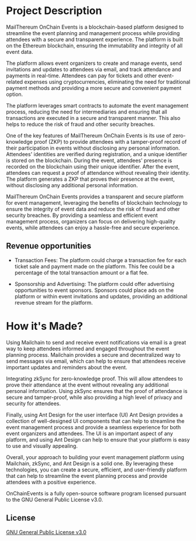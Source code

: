 # Project Description

MailThereum OnChain Events is a blockchain-based platform designed to streamline the event planning and management process while providing attendees with a secure and transparent experience. The platform is built on the Ethereum blockchain, ensuring the immutability and integrity of all event data.

The platform allows event organizers to create and manage events, send invitations and updates to attendees via email, and track attendance and payments in real-time. Attendees can pay for tickets and other event-related expenses using cryptocurrencies, eliminating the need for traditional payment methods and providing a more secure and convenient payment option.

The platform leverages smart contracts to automate the event management process, reducing the need for intermediaries and ensuring that all transactions are executed in a secure and transparent manner. This also helps to reduce the risk of fraud and other security breaches.

One of the key features of MailThereum OnChain Events is its use of zero-knowledge proof (ZKP) to provide attendees with a tamper-proof record of their participation in events without disclosing any personal information. Attendees' identities are verified during registration, and a unique identifier is stored on the blockchain. During the event, attendees' presence is recorded on the blockchain using their unique identifier. After the event, attendees can request a proof of attendance without revealing their identity. The platform generates a ZKP that proves their presence at the event, without disclosing any additional personal information.

MailThereum OnChain Events provides a transparent and secure platform for event management, leveraging the benefits of blockchain technology to ensure the integrity of event data and reduce the risk of fraud and other security breaches. By providing a seamless and efficient event management process, organizers can focus on delivering high-quality events, while attendees can enjoy a hassle-free and secure experience.

## Revenue opportunities
- Transaction Fees: The platform could charge a transaction fee for each ticket sale and payment made on the platform. This fee could be a percentage of the total transaction amount or a flat fee.

- Sponsorship and Advertising: The platform could offer advertising opportunities to event sponsors. Sponsors could place ads on the platform or within event invitations and updates, providing an additional revenue stream for the platform.

# How it's Made?

Using Mailchain to send and receive event notifications via email is a great way to keep attendees informed and engaged throughout the event planning process. Mailchain provides a secure and decentralized way to send messages via email, which can help to ensure that attendees receive important updates and reminders about the event.

Integrating zkSync for zero-knowledge proof. This will allow attendees to prove their attendance at the event without revealing any additional personal information. Using zkSync ensures that the proof of attendance is secure and tamper-proof, while also providing a high level of privacy and security for attendees.

Finally, using Ant Design for the user interface (UI) Ant Design provides a collection of well-designed UI components that can help to streamline the event management process and provide a seamless experience for both event organizers and attendees. The UI is an important aspect of any platform, and using Ant Design can help to ensure that your platform is easy to use and visually appealing.

Overall, your approach to building your event management platform using Mailchain, zkSync, and Ant Design is a solid one. By leveraging these technologies, you can create a secure, efficient, and user-friendly platform that can help to streamline the event planning process and provide attendees with a positive experience.

OnChainEvents is a fully open-source software program licensed pursuant to the GNU General Public License v3.0.

## License

[GNU General Public License v3.0](https://www.gnu.org/licenses/gpl-3.0.en.html)
